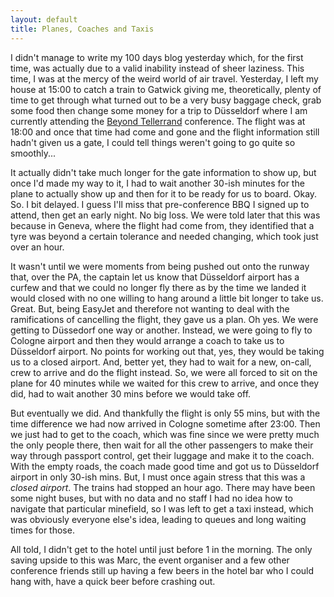 ```yaml
---
layout: default
title: Planes, Coaches and Taxis
---
```


I didn't manage to write my 100 days blog yesterday which, for the first time, was actually due to a valid inability instead of sheer laziness. This time, I was at the mercy of the weird world of air travel. Yesterday, I left my house at 15:00 to catch a train to Gatwick giving me, theoretically, plenty of time to get through what turned out to be a very busy baggage check, grab some food then change some money for a trip to Düsseldorf where I am currently attending the [Beyond Tellerrand](http://beyondtellerrand.com/) conference. The flight was at 18:00 and once that time had come and gone and the flight information still hadn't given us a gate, I could tell things weren't going to go quite so smoothly...

It actually didn't take much longer for the gate information to show up, but once I'd made my way to it, I had to wait another 30-ish minutes for the plane to actually show up and then for it to be ready for us to board. Okay. So. I bit delayed. I guess I'll miss that pre-conference BBQ I signed up to attend, then get an early night. No big loss. We were told later that this was because in Geneva, where the flight had come from, they identified that a tyre was beyond a certain tolerance and needed changing, which took just over an hour.

It wasn't until we were moments from being pushed out onto the runway that, over the PA, the captain let us know that Düsseldorf airport has a curfew and that we could no longer fly there as by the time we landed it would closed with no one willing to hang around a little bit longer to take us. Great. But, being EasyJet and therefore not wanting to deal with the ramifications of cancelling the flight, they gave us a plan. Oh yes. We were getting to Düssedorf one way or another. Instead, we were going to fly to Cologne airport and then they would arrange a coach to take us to Düsseldorf airport. No points for working out that, yes, they would be taking us to a closed airport. And, better yet, they had to wait for a new, on-call, crew to arrive and do the flight instead. So, we were all forced to sit on the plane for 40 minutes while we waited for this crew to arrive, and once they did, had to wait another 30 mins before we would take off.

But eventually we did. And thankfully the flight is only 55 mins, but with the time difference we had now arrived in Cologne sometime after 23:00. Then we just had to get to the coach, which was fine since we were pretty much the only people there, then wait for all the other passengers to make their way through passport control, get their luggage and make it to the coach. With the empty roads, the coach made good time and got us to Düsseldorf airport in only 30-ish mins. But, I must once again stress that this was a _closed airport_. The trains had stopped an hour ago. There may have been some night buses, but with no data and no staff I had no idea how to navigate that particular minefield, so I was left to get a taxi instead, which was obviously everyone else's idea, leading to queues and long waiting times for those.

All told, I didn't get to the hotel until just before 1 in the morning. The only saving upside to this was Marc, the event organiser and a few other conference friends still up having a few beers in the hotel bar who I could hang with, have a quick beer before crashing out.